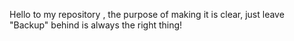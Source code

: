 Hello to my repository , the purpose of making it is clear, just leave "Backup" behind is always the right thing!
